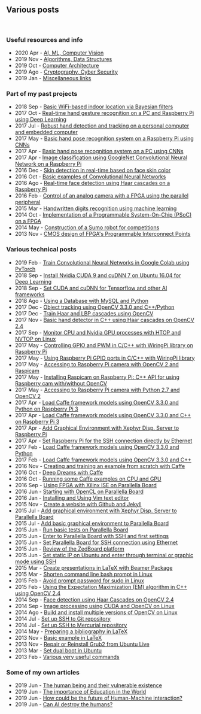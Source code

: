<h2>Various posts</h2>
<br/>
<!-- ----------------------------------------------------------------------------------------------- -->
<!-- ----------------------------------------------------------------------------------------------- -->
<h3>Useful resources and info</h3>
<ul>
<li>2020 Apr - <a href="/posts/information/2020-04_artificial-intelligence/page.html">AI, ML, Computer Vision</a></li>
<li>2019 Nov - <a href="/posts/information/2019-11_algorithms/page.html">Algorithms, Data Structures</a></li>
<li>2019 Oct - <a href="/posts/information/2019-10_computer-architecture/page.html">Computer Architecture</a></li>
<li>2019 Ago - <a href="/posts/information/2019-08_cryptography/page.html">Cryptography, Cyber Security</a></li>
<li>2019 Jan - <a href="/posts/information/2019-01_others/page.html">Miscellaneous links</a></li>
</ul>
<!-- ----------------------------------------------------------------------------------------------- -->
<!-- ----------------------------------------------------------------------------------------------- -->
<h3>Part of my past projects</h3>
<ul>
<li>2018 Sep - <a href="/posts/projects/2018-09_basic-wifi-based-indoor-location-via-bayesian-filters/page.html">Basic WiFi-based indoor location via Bayesian filters</a></li>
<li>2017 Oct - <a href="/posts/projects/2017-10_real-time-hand-gesture-recognition-on-a-pc-and-raspberry-pi-using-deep-learning/page.html">Real-time hand gesture recognition on a PC and Raspberry Pi using Deep Learning</a></li>
<li>2017 Jul - <a href="/posts/projects/2017-07_robust-hand-detection-and-tracking-on-a-personal-computer-and-embedded-computer/page.html">Robust hand detection and tracking on a personal computer and embedded computer</a></li>
<li>2017 May - <a href="/posts/projects/2017-05_basic-hand-pose-recognition-system-on-a-raspberry-pi-using-cnns/page.html">Basic hand pose recognition system on a Raspberry Pi using CNNs</a></li>
<li>2017 Apr - <a href="/posts/projects/2017-04_basic-hand-pose-recognition-system-on-a-pc-using-cnns/page.html">Basic hand pose recognition system on a PC using CNNs</a></li>
<li>2017 Apr - <a href="/posts/projects/2017-04_image-classification-using-googlenet-convolutional-neural-network-on-a-raspberry-pi/page.html">Image classification using GoogleNet Convolutional Neural Network on a Raspberry Pi</a></li>
<li>2016 Dec - <a href="/posts/projects/2016-12_skin-detection-in-real-time-based-on-face-skin-color/page.html">Skin detection in real-time based on face skin color</a></li>
<li>2016 Oct - <a href="/posts/projects/2016-10_basic-examples-of-convolutional-neural-networks/page.html">Basic examples of Convolutional Neural Networks</a></li>
<li>2016 Ago - <a href="/posts/projects/2016-08_real-time-face-detection-using-haar-cascades-on-a-raspberry-pi/page.html">Real-time face detection using Haar cascades on a Raspberry Pi</a></li>
<li>2016 Feb - <a href="/posts/projects/2016-02_control-of-an-analog-camera-with-a-fpga-using-the-parallel-peripheral/page.html">Control of an analog camera with a FPGA using the parallel peripheral</a></li>
<li>2015 Mar - <a href="/posts/projects/2015-03_handwritten-digits-recognition-using-machine-learning/page.html">Handwritten digits recognition using machine learning</a></li>
<li>2014 Oct - <a href="/posts/projects/2014-10_implementation-of-a-programmable-system-on-chip-on-a-fpga/page.html">Implementation of a Programmable System-On-Chip (PSoC) on a FPGA</a></li>
<li>2014 May - <a href="/posts/projects/2014-05_construction-of-a-robot-sumo-for-competitions/page.html">Construction of a Sumo robot for competitions</a></li>
<li>2013 Nov - <a href="/posts/projects/2013-11_cmos-design-of-fpgas-programmable-interconnect-points/page.html">CMOS design of FPGA's Programmable Interconnect Points</a></li>
</ul>
<!-- ----------------------------------------------------------------------------------------------- -->
<!-- ----------------------------------------------------------------------------------------------- -->
<h3>Various technical posts</h3>
<ul>
<li>2019 Feb - <a href="/posts/technical/train_convolutional_neural_networks_in_google_colab_using_pytorch/page.html">Train Convolutional Neural Networks in Google Colab using PyTorch</a></li>
<li>2018 Sep - <a href="/posts/technical/install_cuda_9_and_cudnn_7_on_ubuntu_16_for_deep_learning/page.html">Install Nvidia CUDA 9 and cuDNN 7 on Ubuntu 16.04 for Deep Learning</a></li>
<li>2018 Sep - <a href="/posts/technical/set_cuda_cudnn_for_tensorflow_and_other_ai_frameworks/page.html">Set CUDA and cuDNN for Tensorflow and other AI frameworks</a></li>
<li>2018 Ago - <a href="/posts/technical/using_a_database_with_mysql_and_python/page.html">Using a Database with MySQL and Python</a></li>
<li>2017 Dec - <a href="/posts/technical/object_tracking_using_opencv_3-3-0_and_cpp_pyhon/page.html">Object tracking using OpenCV 3.3.0 and C++/Python</a></li>
<li>2017 Dec - <a href="/posts/technical/train_haar_and_lbp_cascades_using_opencv/page.html">Train Haar and LBP cascades using OpenCV</a></li>
<li>2017 Nov - <a href="/posts/technical/basic_hand_detector_in_cpp_using_haar_cascades_on_opencv_2-4/page.html">Basic hand detector in C++ using Haar cascades on OpenCV 2.4</a></li>
<li>2017 Sep - <a href="/posts/technical/monitor_cpu_and_nvidia_gpu_processes_with_htop_and_nvtop_on_linux/page.html"> Monitor CPU and Nvidia GPU processes with HTOP and NVTOP on Linux</a></li>
<li>2017 May - <a href="/posts/technical/controlling_gpio_and_pwm_in_c_cpp_with_wiringpi_library_on_raspberry_pi/page.html">Controlling GPIO and PWM in C/C++ with WiringPi library on Raspberry Pi</a></li>
<li>2017 May - <a href="/posts/technical/using_raspberry_pi_gpio_ports_in_c_cpp_with_wiringpi_library/page.html">Using Raspberry Pi GPIO ports in C/C++ with WiringPi library</a></li>
<li>2017 May - <a href="/posts/technical/accessing_to_raspberry_pi_camera_with_opencv2_and_raspicam/page.html">Accessing to Raspberry Pi camera with OpenCV 2 and Raspicam</a></li>
<li>2017 May - <a href="/posts/technical/installing_raspicam_on_raspberry_pi/page.html">Installing Raspicam on Raspberry Pi: C++ API for using Raspberry cam with/without OpenCV</a></li>
<li>2017 May - <a href="/posts/technical/accessing_to_raspberry_pi_camera_with_python2-7_and_opencv2/page.html">Accessing to Raspberry Pi camera with Python 2.7 and OpenCV 2</a></li>
<li>2017 Apr - <a href="/posts/technical/load_caffe_framework_models_using_opencv_3-3-0_and_python_on_raspberry_pi_3/page.html">Load Caffe framework models using OpenCV 3.3.0 and Python on Raspberry Pi 3</a></li>
<li>2017 Apr - <a href="/posts/technical/load_caffe_framework_models_using_opencv_3-3-0_and_c++_on_raspberry_pi_3/page.html">Load Caffe framework models using OpenCV 3.3.0 and C++ on Raspberry Pi 3</a></li>
<li>2017 Apr - <a href="/posts/technical/add_graphical_environment_xephyr_to_raspberry_pi/page.html">Add Graphical Environment with Xephyr Disp. Server to Raspberry Pi</a></li>
<li>2017 Apr - <a href="/posts/technical/set_raspberry_pi_for_the_SSH_connection_directly_by_ethernet/page.html">Set Raspberry Pi for the SSH connection directly by Ethernet</a></li>
<li>2017 Feb - <a href="/posts/technical/load_caffe_framework_models_using_opencv_3-3-0_and_python/page.html">Load Caffe framework models using OpenCV 3.3.0 and Python</a></li>
<li>2017 Feb - <a href="/posts/technical/load_caffe_framework_models_using_opencv_3-3-0_and_cpp/page.html">Load Caffe framework models using OpenCV 3.3.0 and C++</a></li>
<li>2016 Nov - <a href="/posts/technical/creating_and_training_an_example_from_scratch_with_caffe/page.html"> Creating and training an example from scratch with Caffe</a></li>
<li>2016 Oct - <a href="/posts/technical/deep-dreams_with_Caffe/page.html"> Deep Dreams with Caffe</a></li>
<li>2016 Oct - <a href="/posts/technical/running_some_caffe_examples_on_CPU_and_GPU/page.html"> Running some Caffe examples on CPU and GPU</a></li>
<li>2016 Sep - <a href="/posts/technical/using_fpga_with_xilinx_ise_on_parallella_board/page.html"> Using FPGA with Xilinx ISE on Parallella Board</a></li>
<li>2016 Jun - <a href="/posts/technical/starting_with_opencl_on_parallella_board/page.html"> Starting with OpenCL on Parallella Board</a></li>
<li>2016 Jan - <a href="/posts/technical/installing_and_using_vim_text_editor/page.html">Installing and Using Vim text editor</a></li>
<li>2015 Nov - <a href="/posts/technical/create_a_website_with_github_and_jekyll/page.html">Create a website with Github and Jekyll</a></li>
<li>2015 Jul - <a href="/posts/technical/add_graphical_environment_with_xephyr_to_parallella_board/page.html"> Add graphical environment with Xephyr Disp. Server to Parallella Board</a></li>
<li>2015 Jul - <a href="/posts/technical/add_basic_graphical_environment_to_parallella_board/page.html"> Add basic graphical environment to Parallella Board</a></li>
<li>2015 Jun - <a href="/posts/technical/run_basic_tests_on_parallella_board/page.html"> Run basic tests on Parallella Board</a></li>
<li>2015 Jun - <a href="/posts/technical/enter_to_parallella_board_with_ssh_and_first_settings/page.html"> Enter to Parallella Board with SSH and first settings</a></li>
<li>2015 Jun - <a href="/posts/technical/set_parallella_board_for_ssh_connection_using_ethernet/page.html"> Set Parallella Board for SSH connection using Ethernet</a></li>
<li>2015 Jun - <a href="/posts/technical/review_of_the_zedboard_platform/page.html">Review of the ZedBoard platform</a></li>
<li>2015 Jun - <a href="/posts/technical/set_static_ip_on_ubuntu_and_enter_through_terminal_or_graphic_mode_with_ssh/page.html">Set static IP on Ubuntu and enter through terminal or graphic mode using SSH</a></li>
<li>2015 Mar - <a href="/posts/technical/create_presentations_in_latex_with_beamer_package/page.html">Create presentations in LaTeX with Beamer Package</a></li>
<li>2015 Mar - <a href="/posts/technical/shorten_command_line_bash_prompt_in_linux/page.html">Shorten command line bash prompt in Linux</a></li>
<li>2015 Feb - <a href="/posts/technical/avoid_prompt_password_for_sudo_in_linux/page.html">Avoid prompt password for sudo in Linux</a></li>
<li>2015 Feb - <a href="/posts/technical/expectation-maximization_em_algorithm_in_cpp_using_opencv_2-4/page.html">Using the Expectation Maximization (EM) algorithm in C++ using OpenCV 2.4</a></li>
<li>2014 Sep - <a href="/posts/technical/face_detection_using_haar_cascades_on_opencv_2-4/page.html">Face detection using Haar Cascades on OpenCV 2.4</a></li>
<li>2014 Sep - <a href="/posts/technical/image_processing_using_cuda_and_opencv_linux/page.html"> Image processing using CUDA and OpenCV on Linux</a></li>
<li>2014 Ago - <a href="/posts/technical/build_and_install_multiple_versions_of_opencv_on_linux/page.html">Build and install multiple versions of OpenCV on Linux</a></li>
<li>2014 Jul - <a href="/posts/technical/set_up_ssh_to_git_repository/page.html"> Set up SSH to Git repository</a></li>
<li>2014 Jul - <a href="/posts/technical/set_up_ssh_to_mercurial_repository/page.html"> Set up SSH to Mercurial repository</a></li>
<li>2014 May - <a href="/posts/technical/preparing_a_bibliography_in_latex/page.html">Preparing a bibliography in LaTeX</a></li>
<li>2013 Nov - <a href="/posts/technical/basic_example_in_latex/page.html">Basic example in LaTeX</a></li>
<li>2013 Nov - <a href="/posts/technical/repair_or_reinstall_grub2_from_ubuntu_live/page.html">Repair or Reinstall Grub2 from Ubuntu Live</a></li>
<li>2013 Mar - <a href="/posts/technical/set_dual_boot_in_ubuntu/page.html">Set dual boot in Ubuntu</a></li>
<li>2013 Feb - <a href="/posts/technical/useful_commands/page.html">Various very useful commands</a></li>
</ul>
<!-- ----------------------------------------------------------------------------------------------- -->
<!-- ----------------------------------------------------------------------------------------------- -->
<h3>Some of my own articles</h3>
<ul>
<!-- <li>2019 Jun - <a href="/posts/writtings/short-history-a-specie-called-humans-against-natural-evolution/page.html">Short history: A specie called Humans against natural evolution</a></li> -->
<li>2019 Jun - <a href="/posts/articles/2019-06_human-being-and-their-vulnerable-existence/page.html">The human being and their vulnerable existence</a></li>
<li>2019 Jun - <a href="/posts/articles/2019-06_the-importance-of-education-in-the-world/page.html">The importance of Education in the World</a></li>
<li>2019 Jun - <a href="/posts/articles/2019-06_future-of-human-machine-interaction/page.html">How could be the future of Human-Machine interaction?</a></li>
<li>2019 Jun - <a href="/posts/articles/2019-06_can-ai-destroy-the-humans/page.html">Can AI destroy the humans?</a></li>
</ul>
<!-- ----------------------------------------------------------------------------------------------- -->
<!-- ----------------------------------------------------------------------------------------------- -->
